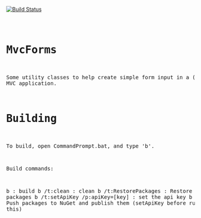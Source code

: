 
[![Build Status](https://ci.appveyor.com/api/projects/status/github/FlukeFan/MvcForms?svg=true)](https://ci.appveyor.com/project/FlukeFan/MvcForms) <pre>

MvcForms
========

Some utility classes to help create simple form input in a (pre core) MVC application.


Building
========

To build, open CommandPrompt.bat, and type 'b'.

Build commands:

b                               : build
b /t:clean                      : clean
b /t:RestorePackages            : Restore NuGet packages
b /t:setApiKey /p:apiKey=[key]  : set the api key
b /t:push                       : Push packages to NuGet and publish them (setApiKey before running this)
